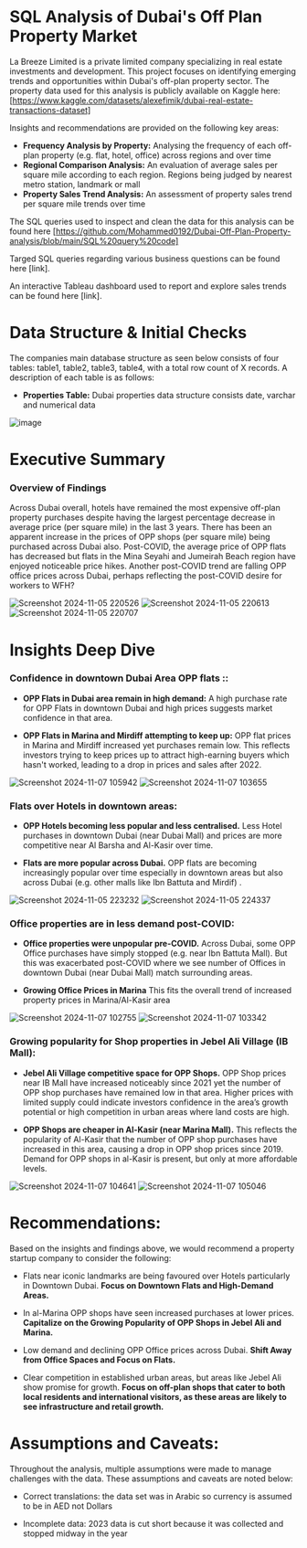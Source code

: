 
# SQL Analysis of Dubai's Off Plan Property Market
La Breeze Limited is a private limited company specializing in real estate investments and development. This project focuses on identifying emerging trends and opportunities within Dubai's off-plan property sector. The property data used for this analysis is publicly available on Kaggle here: [https://www.kaggle.com/datasets/alexefimik/dubai-real-estate-transactions-dataset]

Insights and recommendations are provided on the following key areas:

- **Frequency Analysis by Property:** Analysing the frequency of each off-plan property (e.g. flat, hotel, office) across regions and over time 
- **Regional Comparison Analysis:** An evaluation of average sales per square mile according to each region. Regions being judged by nearest metro station, landmark or mall
- **Property Sales Trend Analysis:** An assessment of property sales trend per square mile trends over time

The SQL queries used to inspect and clean the data for this analysis can be found here [https://github.com/Mohammed0192/Dubai-Off-Plan-Property-analysis/blob/main/SQL%20query%20code]

Targed SQL queries regarding various business questions can be found here [link].

An interactive Tableau dashboard used to report and explore sales trends can be found here [link].



# Data Structure & Initial Checks

The companies main database structure as seen below consists of four tables: table1, table2, table3, table4, with a total row count of X records. A description of each table is as follows:
- **Properties Table:** Dubai properties data structure consists  date, varchar and numerical data

![image](https://github.com/user-attachments/assets/b90b2683-5168-4074-a732-e08f35141665)


# Executive Summary

### Overview of Findings

Across Dubai overall, hotels have remained the most expensive off-plan property purchases despite having the largest percentage decrease in average price (per square mile) in the last 3 years. There has been an apparent increase in the prices of OPP shops (per square mile) being purchased across Dubai also. Post-COVID, the average price of OPP flats has decreased but flats in the Mina Seyahi and Jumeirah Beach region have enjoyed noticeable price hikes. Another post-COVID trend are falling OPP office prices across Dubai, perhaps reflecting the post-COVID desire for workers to WFH?

![Screenshot 2024-11-05 220526](https://github.com/user-attachments/assets/7a4d0bd8-5fdf-47bb-b34e-db22b214ea44)
![Screenshot 2024-11-05 220613](https://github.com/user-attachments/assets/70ee6ad3-f62b-4fca-a72a-599587305adb)
![Screenshot 2024-11-05 220707](https://github.com/user-attachments/assets/067ff8a3-ed2c-4fdf-bf7b-11ef3296a68d)



# Insights Deep Dive
### **Confidence in downtown Dubai Area OPP flats :**:

* **OPP Flats in Dubai area remain in high demand:**  A high purchase rate for OPP Flats in downtown Dubai and high prices suggests market confidence in that area. 
  
* **OPP Flats in Marina and Mirdiff attempting to keep up:**  OPP flat prices in Marina and Mirdiff increased yet purchases remain low. This reflects investors trying to keep prices up to attract high-earning buyers which hasn't worked, leading to a drop in prices and sales after 2022. 

![Screenshot 2024-11-07 105942](https://github.com/user-attachments/assets/9269386f-c14e-4dc8-814f-cf360c23e14d)
![Screenshot 2024-11-07 103655](https://github.com/user-attachments/assets/a526734d-1beb-4fbf-bf8d-e3b69dffa3b1)




### Flats over Hotels in downtown areas:

* **OPP Hotels becoming less popular and less centralised.** Less Hotel purchases in downtown Dubai (near Dubai Mall) and prices are more competitive near Al Barsha and Al-Kasir over time.
  
* **Flats are more popular across Dubai.** OPP flats are becoming increasingly popular over time especially in downtown areas but also across Dubai (e.g. other malls like Ibn Battuta and Mirdif) .

![Screenshot 2024-11-05 223232](https://github.com/user-attachments/assets/a6a93495-45e3-4e46-b837-e2623e88890c)
![Screenshot 2024-11-05 224337](https://github.com/user-attachments/assets/cb39ec7c-bd2f-4785-995c-972928ea6c3b)




### Office properties are in less demand post-COVID:

* **Office properties were unpopular pre-COVID.** Across Dubai, some OPP Office purchases have simply stopped (e.g. near Ibn Battuta Mall). But this was exacerbated post-COVID where we see number of Offices in downtown Dubai (near Dubai Mall) match surrounding areas.
  
* **Growing Office Prices in Marina** This fits the overall trend of increased property prices in Marina/Al-Kasir area
  
![Screenshot 2024-11-07 102755](https://github.com/user-attachments/assets/b24e25cd-2035-4b0a-817f-ec514bad4e8a)
![Screenshot 2024-11-07 103342](https://github.com/user-attachments/assets/910a334f-19c5-4f8d-82d7-a4adef00c4d3)




### Growing popularity for Shop properties in Jebel Ali Village (IB Mall):

* **Jebel Ali Village competitive space for OPP Shops.** OPP Shop prices near IB Mall have increased noticeably since 2021 yet the number of OPP shop purchases have remained low in that area. Higher prices with limited supply could indicate  investors confidence in the area’s growth potential or high competition in urban areas where land costs are high.
  
* **OPP Shops are cheaper in Al-Kasir (near Marina Mall).** This reflects the popularity of Al-Kasir that the number of OPP shop purchases have increased in this area, causing a drop in OPP shop prices since 2019.  Demand for OPP shops in al-Kasir is present, but only at more affordable levels.
  
![Screenshot 2024-11-07 104641](https://github.com/user-attachments/assets/ac7c09d9-0e60-48a0-bb5a-cb9237b10dfe)
![Screenshot 2024-11-07 105046](https://github.com/user-attachments/assets/b524346d-c366-4983-aa6d-6d33fc9bc20b)



# Recommendations:

Based on the insights and findings above, we would recommend a property startup company to consider the following: 

* Flats near iconic landmarks are being favoured over Hotels particularly in Downtown Dubai. **Focus on Downtown Flats and High-Demand Areas.**
  
* In al-Marina OPP shops have seen increased purchases at lower prices. **Capitalize on the Growing Popularity of OPP Shops in Jebel Ali and Marina.**
  
* Low demand and declining OPP Office prices across Dubai. **Shift Away from Office Spaces and Focus on Flats.**
  
* Clear competition in established urban areas, but areas like Jebel Ali show promise for growth. **Focus on off-plan shops that cater to both local residents and international visitors, as these areas are likely to see infrastructure and retail growth.**

# Assumptions and Caveats:

Throughout the analysis, multiple assumptions were made to manage challenges with the data. These assumptions and caveats are noted below:

* Correct translations: the data set was in Arabic so currency is assumed to be in AED not Dollars
  
* Incomplete data: 2023 data is cut short because it was collected and stopped midway in the year 

